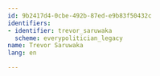 ```yaml
---
id: 9b2417d4-0cbe-492b-87ed-e9b83f50432c
identifiers:
- identifier: trevor_saruwaka
  scheme: everypolitician_legacy
name: Trevor Saruwaka
lang: en

---
```

